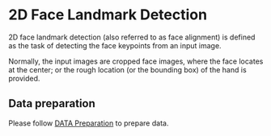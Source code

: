 # 2D Face Landmark Detection

2D face landmark detection (also referred to as face alignment) is defined as the task of detecting the face keypoints from an input image.

Normally, the input images are cropped face images, where the face locates at the center;
or the rough location (or the bounding box) of the hand is provided.

## Data preparation

Please follow [DATA Preparation](/docs/tasks/2d_face_keypoint.md) to prepare data.
